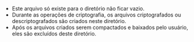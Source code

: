 - Este arquivo só existe para o diretório não ficar vazio.
- Durante as operações de criptografia, os arquivos criptografados ou descriptografados são criados neste diretório.
- Após os arquivos criados serem compactados e baixados pelo usuário, eles são excluídos deste diretório.
